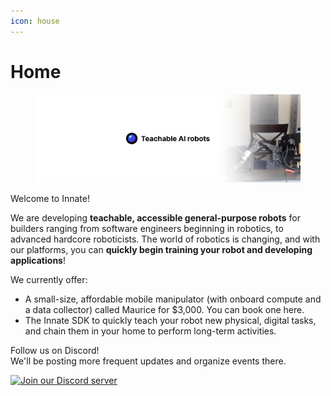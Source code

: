 ```yaml
---
icon: house
---
```


# Home

<figure><img src=".gitbook/assets/Twitter banner.png" alt=""><figcaption></figcaption></figure>

Welcome to Innate!

We are developing **teachable, accessible general-purpose robots** for builders ranging from software engineers beginning in robotics, to advanced hardcore roboticists. The world of robotics is changing, and with our platforms, you can **quickly begin training your robot and developing applications**!



We currently offer:

* A small-size, affordable mobile manipulator (with onboard compute and a data collector) called Maurice for $3,000. You can book one here.
* The Innate SDK to quickly teach your robot new physical, digital tasks, and chain them in your home to perform long-term activities.



Follow us on Discord! \
We'll be posting more frequent updates and organize events there.

[![Join our Discord server](https://i0.wp.com/nikke.gg/wp-content/uploads/join-us-discord.png?fit=728%2C200\&ssl=1)](https://discord.com/invite/KtkyT97kc7)
